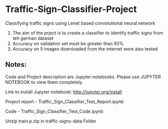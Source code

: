 # Traffic-Sign-Classifier-Project
Classifying traffic signs using Lenet based convolutional neural network

1. The aim of the prject is to create a classifier to identify traffic signs from teh german dataset
2. Accuracy on validation set must be greater than 93%
3. Accuracy on 5 images downloaded from the internet were also tested


## Notes:

Code and Project description are Jupyter notebooks. Please use JUPYTER NOTEBOOK to view them completely.

Link to install Jupyter notebook: http://jupyter.org/install

Project report - Traffic_Sign_Classifier_Test_Report.ipynb

Code - Traffic_Sign_Classifier_Test_Code.ipynb

Unzip train.p.zip in traffic-signs-data Folder
